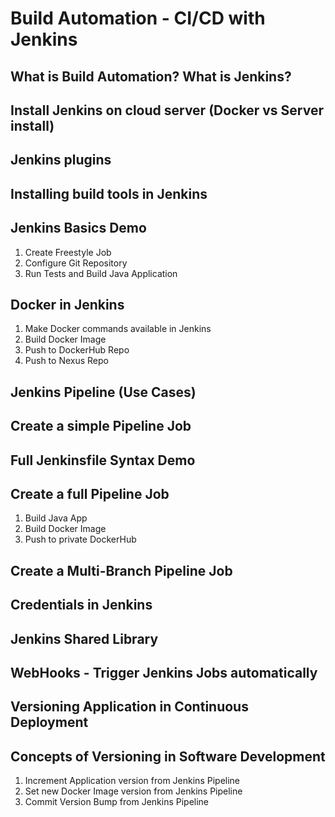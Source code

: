 # Build Automation - CI/CD with Jenkins
## What is Build Automation? What is Jenkins?
## Install Jenkins on cloud server (Docker vs Server install)
## Jenkins plugins
## Installing build tools in Jenkins
## Jenkins Basics Demo
1. Create Freestyle Job
2. Configure Git Repository
3. Run Tests and Build Java Application
## Docker in Jenkins
1. Make Docker commands available in Jenkins
2. Build Docker Image
3. Push to DockerHub Repo
4. Push to Nexus Repo
## Jenkins Pipeline (Use Cases)
## Create a simple Pipeline Job
## Full Jenkinsfile Syntax Demo
## Create a full Pipeline Job
1. Build Java App
2. Build Docker Image
3. Push to private DockerHub
## Create a Multi-Branch Pipeline Job
## Credentials in Jenkins
## Jenkins Shared Library
## WebHooks - Trigger Jenkins Jobs automatically
## Versioning Application in Continuous Deployment
## Concepts of Versioning in Software Development
1. Increment Application version from Jenkins Pipeline
2. Set new Docker Image version from Jenkins Pipeline
3. Commit Version Bump from Jenkins Pipeline
